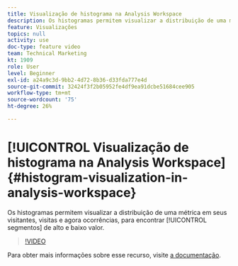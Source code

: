 ```yaml
---
title: Visualização de histograma na Analysis Workspace
description: Os histogramas permitem visualizar a distribuição de uma métrica em seus visitantes, visitas e agora ocorrências, para encontrar segmentos de alto e baixo valor.
feature: Visualizações
topics: null
activity: use
doc-type: feature video
team: Technical Marketing
kt: 1909
role: User
level: Beginner
exl-id: a24a9c3d-9bb2-4d72-8b36-d33fda777e4d
source-git-commit: 32424f3f2b05952fe4df9ea91dcbe51684cee905
workflow-type: tm+mt
source-wordcount: '75'
ht-degree: 26%

---
```


# [!UICONTROL Visualização de histograma na Analysis Workspace] {#histogram-visualization-in-analysis-workspace}

 Os histogramas permitem visualizar a distribuição de uma   métrica em seus visitantes, visitas e agora ocorrências, para encontrar  [!UICONTROL segmentos] de alto e baixo valor.

>[!VIDEO](https://video.tv.adobe.com/v/23725/?quality=12)

Para obter mais informações sobre esse recurso, visite [a documentação](https://marketing.adobe.com/resources/help/pt_BR/analytics/analysis-workspace/histogram.html).
